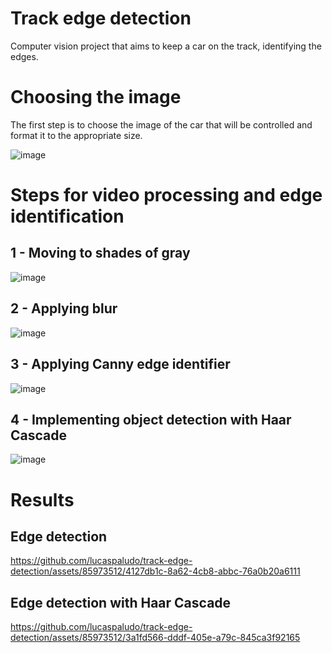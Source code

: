 # Track edge detection
Computer vision project that aims to keep a car on the track, identifying the edges.

# Choosing the image
The first step is to choose the image of the car that will be controlled and format it to the appropriate size.

![image](https://github.com/lucaspaludo/track-edge-detection/assets/85973512/de4a5dd7-5591-4d50-9592-6293ff29e59f)


# Steps for video processing and edge identification

## 1 - Moving to shades of gray

![image](https://github.com/lucaspaludo/track-edge-detection/assets/85973512/3f3be902-f138-45f7-856c-f968f1890807)

## 2 - Applying blur

![image](https://github.com/lucaspaludo/track-edge-detection/assets/85973512/90454ca3-e137-4c4c-9746-b2bd07a76ffe)

## 3 - Applying Canny edge identifier

![image](https://github.com/lucaspaludo/track-edge-detection/assets/85973512/d92ca2dd-c612-4af9-85ae-bce7581c95fb)

## 4 - Implementing object detection with Haar Cascade



![image](https://github.com/lucaspaludo/track-edge-detection/assets/85973512/fa796315-27dc-4f60-a0ac-be7d6f2abc43)

# Results

## Edge detection

https://github.com/lucaspaludo/track-edge-detection/assets/85973512/4127db1c-8a62-4cb8-abbc-76a0b20a6111

## Edge detection with Haar Cascade

https://github.com/lucaspaludo/track-edge-detection/assets/85973512/3a1fd566-dddf-405e-a79c-845ca3f92165















